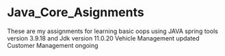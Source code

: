 # Java_Core_Asignments
These are my assignments for learning basic oops using JAVA spring tools version 3.9.18 and Jdk version 11.0.20 
Vehicle Management updated 
Customer Management ongoing
